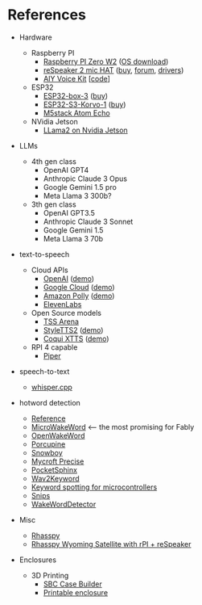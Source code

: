 # References

* Hardware
  * Raspberry PI
    * [Raspberry PI Zero W2](https://www.raspberrypi.com/products/raspberry-pi-zero-2-w/) ([OS download](https://www.raspberrypi.com/software/operating-systems/))
    * [reSpeaker 2 mic HAT](https://wiki.seeedstudio.com/ReSpeaker_2_Mics_Pi_HAT/) ([buy](https://www.aliexpress.us/item/2251832715986197.html), [forum](https://forum.seeedstudio.com/c/products/respeaker/15), [drivers](https://github.com/HinTak/seeed-voicecard))
    * [AIY Voice Kit](https://aiyprojects.withgoogle.com/voice-v1/) [[code](https://github.com/google/aiyprojects-raspbian)]
  * ESP32
    * [ESP32-box-3](https://www.espressif.com/en/news/ESP32-S3-BOX-3) ([buy](https://www.aliexpress.us/item/3256805733893224.html))
    * [ESP32-S3-Korvo-1](https://github.com/espressif/esp-skainet/blob/master/docs/en/hw-reference/esp32s3/user-guide-korvo-1.md) ([buy](https://www.amazon.com/dp/B09MQCHFCL))
    * [M5stack Atom Echo](https://shop.m5stack.com/products/atom-echo-smart-speaker-dev-kit)
  * NVidia Jetson
    * [LLama2 on Nvidia Jetson](https://www.hackster.io/pjdecarlo/llama-2-llms-w-nvidia-jetson-and-textgeneration-web-ui-96b070)

* LLMs
  * 4th gen class
    * OpenAI GPT4
    * Anthropic Claude 3 Opus
    * Google Gemini 1.5 pro
    * Meta Llama 3 300b?
  * 3th gen class
    * OpenAI GPT3.5
    * Anthropic Claude 3 Sonnet
    * Google Gemini 1.5
    * Meta Llama 3 70b

* text-to-speech
  * Cloud APIs
    * [OpenAI](https://platform.openai.com/docs/guides/text-to-speech) ([demo](https://huggingface.co/spaces/ysharma/OpenAI_TTS_New))
    * [Google Cloud](https://cloud.google.com/text-to-speech?hl=en) ([demo](https://cloud.google.com/text-to-speech?hl=en))
    * [Amazon Polly](https://aws.amazon.com/polly/) ([demo](https://us-east-1.console.aws.amazon.com/polly/home/SynthesizeSpeech?region=us-east-1#))
    * [ElevenLabs](https://elevenlabs.io/)
  * Open Source models
    * [TSS Arena](https://huggingface.co/spaces/TTS-AGI/TTS-Arena)
    * [StyleTTS2](https://github.com/yl4579/StyleTTS2) ([demo](https://huggingface.co/spaces/styletts2/styletts2))
    * [Coqui XTTS](https://huggingface.co/coqui/XTTS-v2) ([demo](https://huggingface.co/spaces/coqui/xtts))
  * RPI 4 capable
    * [Piper](https://github.com/rhasspy/piper)

* speech-to-text
  * [whisper.cpp](https://github.com/ggerganov/whisper.cpp)

* hotword detection
  * [Reference](github.com/zycv/awesome-keyword-spotting)
  * [MicroWakeWord](https://github.com/dscripka/openWakeWord) <-- the most promising for Fably
  * [OpenWakeWord](https://github.com/kahrendt/microWakeWord)
  * [Porcupine](https://github.com/Picovoice/porcupine)
  * [Snowboy](https://github.com/seasalt-ai/snowboy)
  * [Mycroft Precise](https://github.com/MycroftAI/mycroft-precise)
  * [PocketSphinx](https://github.com/cmusphinx/pocketsphinx)
  * [Wav2Keyword](https://github.com/qute012/Wav2Keyword)
  * [Keyword spotting for microcontrollers](https://github.com/ARM-software/ML-KWS-for-MCU)
  * [Snips](https://medium.com/snips-ai/machine-learning-on-voice-a-gentle-introduction-with-snips-personal-wake-word-detector-133bd6fb568e)
  * [WakeWordDetector](https://github.com/rajashekar/WakeWordDetector/)

* Misc
  * [Rhasspy](https://rhasspy.readthedocs.io/en/latest/)
  * [Rhasspy Wyoming Satellite with rPI + reSpeaker](https://github.com/rhasspy/wyoming-satellite/blob/master/docs/tutorial_2mic.md)

* Enclosures
  * 3D Printing
    * [SBC Case Builder](https://github.com/hominoids/SBC_Case_Builder)
    * [Printable enclosure](https://www.printables.com/model/761988-voice-assistant-rpi-zero-2w-respeaker-2mic)
